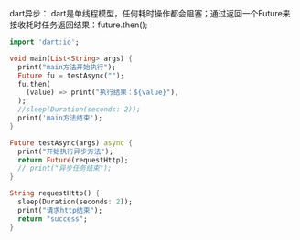 dart异步：
dart是单线程模型，任何耗时操作都会阻塞；通过返回一个Future来接收耗时任务返回结果：future.then();
```dart
import 'dart:io';

void main(List<String> args) {
  print("main方法开始执行");
  Future fu = testAsync("");
  fu.then(
    (value) => print("执行结果：${value}"),
  );
  //sleep(Duration(seconds: 2));
  print('main方法结束');
}

Future testAsync(args) async {
  print("开始执行异步方法");
  return Future(requestHttp);
  // print("异步任务结束");
}

String requestHttp() {
  sleep(Duration(seconds: 2));
  print("请求http结束");
  return "success";
}

```
